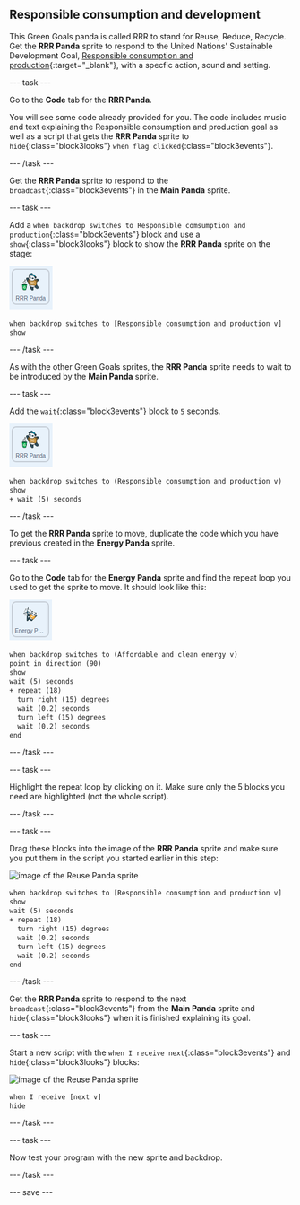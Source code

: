 ## Responsible consumption and development

This Green Goals panda is called RRR to stand for Reuse, Reduce, Recycle. Get the **RRR Panda** sprite to respond to the United Nations' Sustainable Development Goal, [Responsible consumption and production](https://www.undp.org/content/undp/en/home/sustainable-development-goals/goal-12-responsible-consumption-and-production.html){:target="_blank"}, with a specfic action, sound and setting.

--- task ---

Go to the **Code** tab for the **RRR Panda**.

You will see some code  already provided for you. The code includes music and text explaining the Responsible consumption and production goal as well as a script that gets the **RRR Panda** sprite to `hide`{:class="block3looks"} `when flag clicked`{:class="block3events"}.

--- /task ---

Get the **RRR Panda** sprite to respond to the `broadcast`{:class="block3events"} in the **Main Panda** sprite.

--- task ---

Add a `when backdrop switches to Responsible comsumption and production`{:class="block3events"} block and use a `show`{:class="block3looks"} block to show the **RRR Panda** sprite on the stage:

![image of the RRR Panda sprite](images/RRRpanda-sprite.png)

```blocks3
when backdrop switches to [Responsible consumption and production v]
show
```

--- /task ---

As with the other Green Goals sprites, the **RRR Panda** sprite needs to wait to be introduced by the **Main Panda** sprite.

--- task ---

Add the `wait`{:class="block3events"} block to `5` seconds.

![image of the RRR Panda sprite](images/RRRpanda-sprite.png)

```blocks3
when backdrop switches to (Responsible consumption and production v)
show
+ wait (5) seconds
```
--- /task ---

To get the **RRR Panda** sprite to move, duplicate the code which you have previous created in the **Energy Panda** sprite.

--- task ---

Go to the **Code** tab for the **Energy Panda** sprite and find the repeat loop you used to get the sprite to move. It should look like this:

![image of the Energy Panda sprite](images/energypanda-sprite.png)

```blocks3
when backdrop switches to (Affordable and clean energy v)
point in direction (90)
show
wait (5) seconds
+ repeat (18)
  turn right (15) degrees
  wait (0.2) seconds
  turn left (15) degrees
  wait (0.2) seconds
end
```

--- /task ---

--- task ---

Highlight the repeat loop by clicking on it. Make sure only the 5 blocks you need are highlighted (not the whole script).

--- /task ---

--- task ---

Drag these blocks into the image of the **RRR Panda** sprite and make sure you put them in the script you started earlier in this step:

![image of the Reuse Panda sprite](images/reusepanda-sprite.png)

```blocks3
when backdrop switches to [Responsible consumption and production v]
show
wait (5) seconds
+ repeat (18)
  turn right (15) degrees
  wait (0.2) seconds
  turn left (15) degrees
  wait (0.2) seconds
end
```

--- /task ---

Get the **RRR Panda** sprite to respond to the next `broadcast`{:class="block3events"} from the **Main Panda** sprite and `hide`{:class="block3looks"} when it is finished explaining its goal.

--- task ---

Start a new script with the `when I receive next`{:class="block3events"} and `hide`{:class="block3looks"} blocks:

![image of the Reuse Panda sprite](images/reusepanda-sprite.png)

```blocks3
when I receive [next v]
hide
```

--- /task ---

--- task ---

Now test your program with the new sprite and backdrop.

--- /task ---

--- save ---
